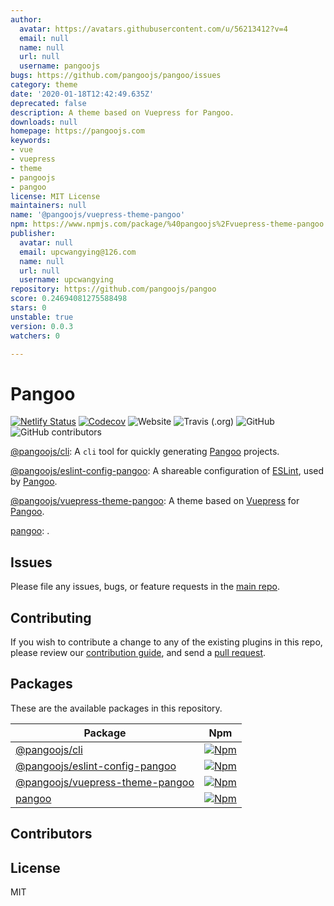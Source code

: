 ```yaml
---
author:
  avatar: https://avatars.githubusercontent.com/u/56213412?v=4
  email: null
  name: null
  url: null
  username: pangoojs
bugs: https://github.com/pangoojs/pangoo/issues
category: theme
date: '2020-01-18T12:42:49.635Z'
deprecated: false
description: A theme based on Vuepress for Pangoo.
downloads: null
homepage: https://pangoojs.com
keywords:
- vue
- vuepress
- theme
- pangoojs
- pangoo
license: MIT License
maintainers: null
name: '@pangoojs/vuepress-theme-pangoo'
npm: https://www.npmjs.com/package/%40pangoojs%2Fvuepress-theme-pangoo
publisher:
  avatar: null
  email: upcwangying@126.com
  name: null
  url: null
  username: upcwangying
repository: https://github.com/pangoojs/pangoo
score: 0.24694081275588498
stars: 0
unstable: true
version: 0.0.3
watchers: 0

---
```


# Pangoo

[![Netlify Status](https://api.netlify.com/api/v1/badges/39c9748b-5716-4f45-a590-fe636deb1b01/deploy-status)](https://app.netlify.com/sites/pangoojs/deploys)
[![Codecov](https://img.shields.io/codecov/c/gh/pangoojs/pangoo)](https://codecov.io/gh/pangoojs/pangoo)
![Website](https://img.shields.io/website?url=https%3A%2F%2Fpangoojs.com)
![Travis (.org)](https://img.shields.io/travis/pangoojs/pangoo)
![GitHub](https://img.shields.io/github/license/pangoojs/pangoo)
![GitHub contributors](https://img.shields.io/github/contributors/pangoojs/pangoo)

[@pangoojs/cli](packages/@pangoojs/cli): A `cli` tool for quickly generating [Pangoo](https://pangoojs.com) projects.

[@pangoojs/eslint-config-pangoo](packages/@pangoojs/eslint-config-pangoo): A shareable configuration of [ESLint](https://eslint.org), used by [Pangoo](https://pangoojs.com).

[@pangoojs/vuepress-theme-pangoo](packages/@pangoojs/vuepress-theme-pangoo): A theme based on [Vuepress](https://vuepress.vuejs.org) for [Pangoo](https://pangoojs.com).

[pangoo](packages/pangoo): .

## Issues

Please file any issues, bugs, or feature requests in the [main
repo](https://github.com/pangoojs/pangoo/issues/new).

## Contributing

If you wish to contribute a change to any of the existing plugins in this repo,
please review our [contribution guide](https://github.com/pangoojs/pangoo/blob/master/.github/CONTRIBUTING.md),
and send a [pull request](https://github.com/pangoojs/pangoo/pulls).

## Packages
These are the available packages in this repository.

| Package | Npm |
|--------|-----|
| [@pangoojs/cli](packages/@pangoojs/cli) | [![Npm](https://img.shields.io/npm/v/@pangoojs/cli)](https://www.npmjs.com/package/@pangoojs/cli) |
| [@pangoojs/eslint-config-pangoo](packages/@pangoojs/eslint-config-pangoo) | [![Npm](https://img.shields.io/npm/v/@pangoojs/eslint-config-pangoo)](https://www.npmjs.com/package/@pangoojs/eslint-config-pangoo) |
| [@pangoojs/vuepress-theme-pangoo](packages/@pangoojs/vuepress-theme-pangoo) | [![Npm](https://img.shields.io/npm/v/@pangoojs/vuepress-theme-pangoo)](https://www.npmjs.com/package/@pangoojs/vuepress-theme-pangoo) |
| [pangoo](packages/pangoo) | [![Npm](https://img.shields.io/npm/v/pangoo)](https://www.npmjs.com/package/pangoo) |

## Contributors

<!-- ALL-CONTRIBUTORS-LIST:START - Do not remove or modify this section -->
<!-- prettier-ignore-start -->
<!-- markdownlint-disable -->

<!-- markdownlint-enable -->
<!-- prettier-ignore-end -->
<!-- ALL-CONTRIBUTORS-LIST:END -->

## License

MIT
